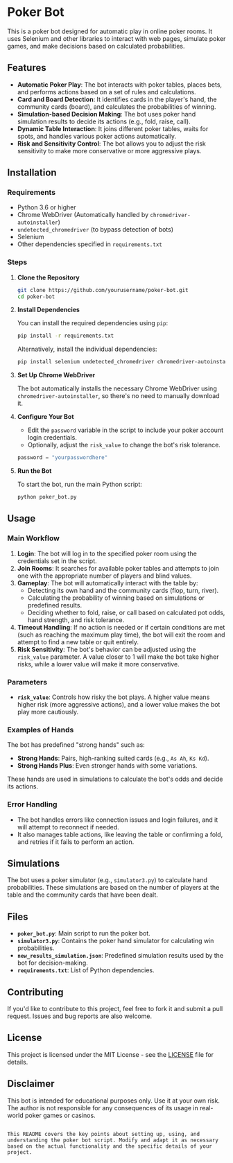 # Poker Bot

This is a poker bot designed for automatic play in online poker rooms. It uses Selenium and other libraries to interact with web pages, simulate poker games, and make decisions based on calculated probabilities.

## Features

- **Automatic Poker Play**: The bot interacts with poker tables, places bets, and performs actions based on a set of rules and calculations.
- **Card and Board Detection**: It identifies cards in the player's hand, the community cards (board), and calculates the probabilities of winning.
- **Simulation-based Decision Making**: The bot uses poker hand simulation results to decide its actions (e.g., fold, raise, call).
- **Dynamic Table Interaction**: It joins different poker tables, waits for spots, and handles various poker actions automatically.
- **Risk and Sensitivity Control**: The bot allows you to adjust the risk sensitivity to make more conservative or more aggressive plays.

## Installation

### Requirements

- Python 3.6 or higher
- Chrome WebDriver (Automatically handled by `chromedriver-autoinstaller`)
- `undetected_chromedriver` (to bypass detection of bots)
- Selenium
- Other dependencies specified in `requirements.txt`

### Steps

1. **Clone the Repository**

   ```bash
   git clone https://github.com/yourusername/poker-bot.git
   cd poker-bot
   ```

2. **Install Dependencies**

   You can install the required dependencies using `pip`:

   ```bash
   pip install -r requirements.txt
   ```

   Alternatively, install the individual dependencies:

   ```bash
   pip install selenium undetected_chromedriver chromedriver-autoinstaller
   ```

3. **Set Up Chrome WebDriver**

   The bot automatically installs the necessary Chrome WebDriver using `chromedriver-autoinstaller`, so there's no need to manually download it.

4. **Configure Your Bot**

   - Edit the `password` variable in the script to include your poker account login credentials.
   - Optionally, adjust the `risk_value` to change the bot's risk tolerance.
   
   ```python
   password = "yourpasswordhere"
   ```

5. **Run the Bot**

   To start the bot, run the main Python script:

   ```bash
   python poker_bot.py
   ```

## Usage

### Main Workflow

1. **Login**: The bot will log in to the specified poker room using the credentials set in the script.
2. **Join Rooms**: It searches for available poker tables and attempts to join one with the appropriate number of players and blind values.
3. **Gameplay**: The bot will automatically interact with the table by:
   - Detecting its own hand and the community cards (flop, turn, river).
   - Calculating the probability of winning based on simulations or predefined results.
   - Deciding whether to fold, raise, or call based on calculated pot odds, hand strength, and risk tolerance.
4. **Timeout Handling**: If no action is needed or if certain conditions are met (such as reaching the maximum play time), the bot will exit the room and attempt to find a new table or quit entirely.
5. **Risk Sensitivity**: The bot's behavior can be adjusted using the `risk_value` parameter. A value closer to 1 will make the bot take higher risks, while a lower value will make it more conservative.

### Parameters

- **`risk_value`**: Controls how risky the bot plays. A higher value means higher risk (more aggressive actions), and a lower value makes the bot play more cautiously.

### Examples of Hands

The bot has predefined "strong hands" such as:

- **Strong Hands**: Pairs, high-ranking suited cards (e.g., `As Ah`, `Ks Kd`).
- **Strong Hands Plus**: Even stronger hands with some variations.

These hands are used in simulations to calculate the bot's odds and decide its actions.

### Error Handling

- The bot handles errors like connection issues and login failures, and it will attempt to reconnect if needed.
- It also manages table actions, like leaving the table or confirming a fold, and retries if it fails to perform an action.

## Simulations

The bot uses a poker simulator (e.g., `simulator3.py`) to calculate hand probabilities. These simulations are based on the number of players at the table and the community cards that have been dealt.

## Files

- **`poker_bot.py`**: Main script to run the poker bot.
- **`simulator3.py`**: Contains the poker hand simulator for calculating win probabilities.
- **`new_results_simulation.json`**: Predefined simulation results used by the bot for decision-making.
- **`requirements.txt`**: List of Python dependencies.

## Contributing

If you'd like to contribute to this project, feel free to fork it and submit a pull request. Issues and bug reports are also welcome.

## License

This project is licensed under the MIT License - see the [LICENSE](LICENSE) file for details.

## Disclaimer

This bot is intended for educational purposes only. Use it at your own risk. The author is not responsible for any consequences of its usage in real-world poker games or casinos.
```

This README covers the key points about setting up, using, and understanding the poker bot script. Modify and adapt it as necessary based on the actual functionality and the specific details of your project.
